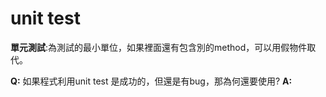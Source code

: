 # unit test
**單元測試**:為測試的最小單位，如果裡面還有包含別的method，可以用假物件取代。

**Q:** 如果程式利用unit test 是成功的，但還是有bug，那為何還要使用?
**A:** 
